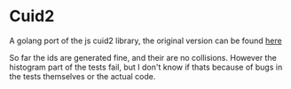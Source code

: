# Cuid2

A golang port of the js cuid2 library, the original version can be found [here](https://github.com/paralleldrive/cuid2)

So far the ids are generated fine, and their are no collisions.
However the histogram part of the tests fail,
but I don't know if thats because of bugs in the tests themselves or the actual code.
